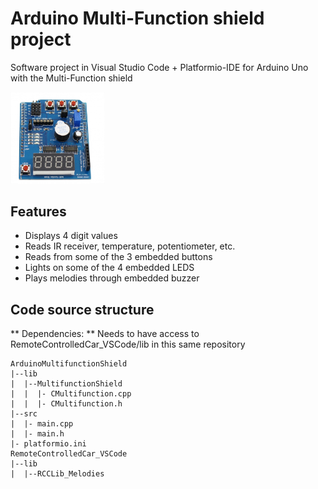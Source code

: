 # Arduino Multi-Function shield project

Software project in Visual Studio Code + Platformio-IDE for Arduino Uno with the Multi-Function shield


<img src="multi-function-shield.jpg" width="30%" alt="Image">

## Features
- Displays 4 digit values
- Reads IR receiver, temperature, potentiometer, etc.
- Reads from some of the 3 embedded buttons
- Lights on some of the 4 embedded LEDS
- Plays melodies through embedded buzzer

## Code source structure

** Dependencies: ** Needs to have access to RemoteControlledCar_VSCode/lib in this same repository
```
ArduinoMultifunctionShield
|--lib
|  |--MultifunctionShield
|  |  |- CMultifunction.cpp
|  |  |- CMultifunction.h
|--src
|  |- main.cpp
|  |- main.h
|- platformio.ini
RemoteControlledCar_VSCode
|--lib
|  |--RCCLib_Melodies
```